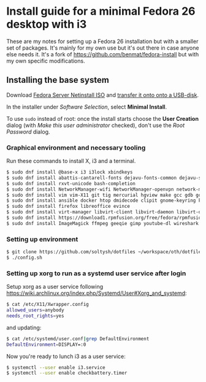 # Install guide for a minimal Fedora 26 desktop with i3

These are my notes for setting up a Fedora 26 installation but with a smaller set of packages.
It's mainly for my own use but it's out there in case anyone else needs it.
It's a fork of https://github.com/benmat/fedora-install but with my own specific modifications.

## Installing the base system

Download [Fedora Server Netinstall ISO](https://getfedora.org/en/server/download/) and [transfer it onto onto a USB-disk](https://docs.fedoraproject.org/f26/install-guide/install/Preparing_for_Installation.html#sect-preparing-boot-media).

In the installer under *Software Selection*, select **Minimal Install**.

To use `sudo` instead of root: once the install starts choose the **User Creation** dialog (with *Make this user administrator* checked), don't use the *Root Password* dialog.

### Graphical environment and necessary tooling

Run these commands to install X, i3 and a terminal.

```sh
$ sudo dnf install @base-x i3 i3lock xbindkeys
$ sudo dnf install abattis-cantarell-fonts dejavu-fonts-common dejavu-sans-fonts dejavu-sans-mono-fonts dejavu-serif-fonts fontconfig fonts-tweak-tool ghostscript-fonts google-crosextra-caladea-fonts google-crosextra-carlito-fonts levien-inconsolata-fonts liberation-fonts-common liberation-mono-fonts liberation-sans-fonts liberation-serif-fonts terminus-fonts urw-fonts freetype-freeworld lxappearance greybird-gtk2-theme greybird-gtk3-theme
$ sudo dnf install rxvt-unicode bash-completion
$ sudo dnf install NetworkManager-wifi NetworkManager-openvpn network-manager-applet
$ sudo dnf install vim vim-X11 git tig mercurial hgview make gcc gdb golang
$ sudo dnf install ansible docker htop dmidecode clipit gnome-keyring krb5-workstation tar zip unzip p7zip bzip2 cups dstat jq lshw weechat bc rsync mc simple-mtpfs pciutils alsa-utils pulseaudio autofs net-tools
$ sudo dnf install firefox libreoffice evince
$ sudo dnf install virt-manager libvirt-client libvirt-daemon libvirt-daemon-kvm ibvirt-daemon-config-network nfs-utils qemu-kvm
$ sudo dnf install https://download1.rpmfusion.org/free/fedora/rpmfusion-free-release-$(rpm -E %fedora).noarch.rpm https://download1.rpmfusion.org/nonfree/fedora/rpmfusion-nonfree-release-$(rpm -E %fedora).noarch.rpm
$ sudo dnf install ImageMagick ffmpeg geeqie gimp youtube-dl wireshark nmap mtr unrar mplayer pavucontrol powertop
```

### Setting up environment

```sh
$ git clone https://github.com/soltysh/dotfiles ~/workspace/oth/dotfiles
$ ./config.sh
```

### Setting up xorg to run as a systemd user service after login

Setup xorg as a user service following https://wiki.archlinux.org/index.php/Systemd/User#Xorg_and_systemd:

```sh
$ cat /etc/X11/Xwrapper.config
allowed_users=anybody
needs_root_rights=yes
```

and updating:

```sh
$ cat /etc/systemd/user.conf|grep DefaultEnvironment
DefaultEnvironment=DISPLAY=:0
```

Now you're ready to lunch i3 as a user service:

```sh
$ systemctl --user enable i3.service
$ systemctl --user enable checkbattery.timer
```
